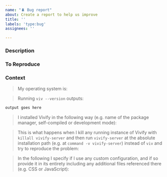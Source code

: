 ```yaml
---
name: "🪲 Bug report"
about: Create a report to help us improve
title: ''
labels: 'type:bug'
assignees: ''

---
```


[//]: # (Hello and thank you for taking the time to submit a bug report!       )

[//]: # (To make sure we can resolve this as quickly as possible, please       )
[//]: # (carefully fill out the information requested on this template.        )

[//]: # (Hint: Lines that look like these are Markdown comments and won't be   )
[//]: # (      visible on the issue after you submit it so you don't need to   )
[//]: # (      delete them.                                                    )

### Description

[//]: # (A clear and concise description of what the bug is and what you       )
[//]: # (expected to happen instead. Feel free to include additional material  )
[//]: # (such as screenshots if they contribute to the explanation.            )

### To Reproduce

[//]: # (A list of steps we can follow to consistently reproduce the bug       )

### Context

[//]: # (Please fill out the following list                                    )

> My operating system is:



> Running `viv --version` outputs:

```txt
output goes here
```

> I installed Vivify in the following way (e.g. name of the package manager, self-compiled or development mode):



> This is what happens when I kill any running instance of Vivify with `killall vivify-server` and then run `vivify-server` at the absolute installation path (e.g. at `command -v vivify-server`) instead of `viv` and try to reproduce the problem:



> In the following I specify if I use any custom configuration, and if so provide it in its entirety including any additional files referenced there (e.g. CSS or JavaScript):


